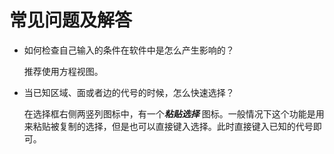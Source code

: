 # 常见问题及解答

- 如何检查自己输入的条件在软件中是怎么产生影响的？
    
    推荐使用方程视图。
    
- 当已知区域、面或者边的代号的时候，怎么快速选择？
    
    在选择框右侧两竖列图标中，有一个***粘贴选择*** 图标。一般情况下这个功能是用来粘贴被复制的选择，但是也可以直接键入选择。此时直接键入已知的代号即可。